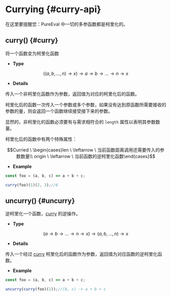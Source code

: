 # Currying {#curry-api}

在这里要提醒您：PureEval 中一切的多参函数都是柯里化的。

## curry() {#curry}

将一个函数变为柯里化函数

- **Type**

$$((a,b,...,n)\rightarrow x)\rightarrow a\rightarrow b\rightarrow ... \rightarrow n\rightarrow x$$

- **Details**

传入一个非柯里化函数作为参数，返回值为对应的柯里化后的函数。

柯里化后的函数一次传入一个参数或多个参数，如果没有达到原函数所需要接收的参数的量，则会返回一个函数继续接受接下来的参数。

显然的，非柯里化的函数必须要有与需求相符合的 `length` 属性以表明其参数数量。

柯里化后的函数中有两个特殊属性：

$$Curried \ \begin{cases}len \ \leftarrow \ 当前函数距离调用还需要传入的参数数量\\ origin \ \leftarrow \ 当前函数的逆柯里化函数\end{cases}$$

<!-- > `len` is the number of arguments required for this function -->
<!-- > `origin` is this function after inverse Coriolisation -->


- **Example**

```js
const foo = (a, b, c) => a + b + c;

curry(foo)(1)(2, 3);//6
```

## uncurry() {#uncurry}

逆柯里化一个函数，[curry](#curry) 的逆操作。

- **Type**

$$(a\rightarrow b\rightarrow ... \rightarrow n\rightarrow x)\rightarrow (a,b,...,n)\rightarrow x$$

- **Details**

传入一个经过 [curry](#curry) 柯里化后的函数作为参数，返回值为对应函数的逆柯里化函数。

- **Example**

```js
const foo = (a, b, c) => a + b + c;

uncurry(curry(foo)(1));//(b, c) -> a + b + c
```